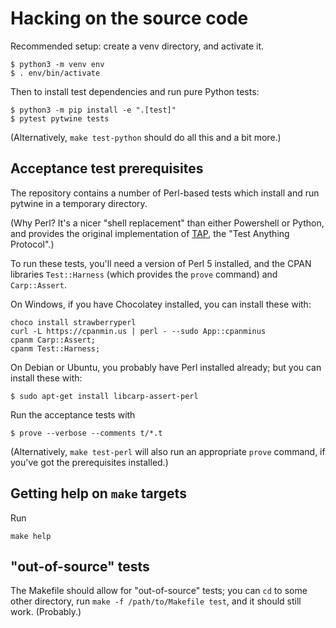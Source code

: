 
# Hacking on the source code

Recommended setup: create a venv directory, and activate it.

```
$ python3 -m venv env
$ . env/bin/activate
```

Then to install test dependencies and run pure Python tests:

```
$ python3 -m pip install -e ".[test]"
$ pytest pytwine tests
```

(Alternatively, `make test-python` should do all this and a bit more.)

##  Acceptance test prerequisites

The repository contains a number of Perl-based tests which install
and run pytwine in a temporary directory.

(Why Perl? It's a nicer "shell replacement" than either Powershell
or Python, and provides the original implementation of [TAP][tap],
the "Test Anything Protocol".)

[tap]: https://testanything.org/tap-specification.html

To run these tests, you'll need a version of Perl 5 installed, and the CPAN
libraries `Test::Harness` (which provides the `prove` command)
and `Carp::Assert`.

On Windows, if you have Chocolatey installed, you can install these with:

```
choco install strawberryperl
curl -L https://cpanmin.us | perl - --sudo App::cpanminus
cpanm Carp::Assert;
cpanm Test::Harness;
```

On Debian or Ubuntu, you probably have Perl installed already;
but you can install these with:

```
$ sudo apt-get install libcarp-assert-perl
```

Run the acceptance tests with

```
$ prove --verbose --comments t/*.t
```

(Alternatively, `make test-perl` will also run an appropriate
`prove` command, if you've got the prerequisites installed.)

## Getting help on `make` targets

Run

`make help`

## "out-of-source" tests

The Makefile should allow for "out-of-source" tests; you can `cd`
to some other directory, run `make -f /path/to/Makefile test`, and
it should still work. (Probably.)


